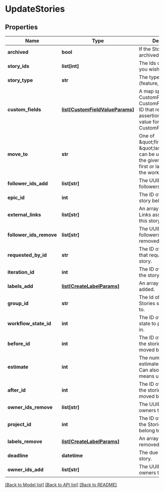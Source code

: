 # UpdateStories

## Properties
Name | Type | Description | Notes
------------ | ------------- | ------------- | -------------
**archived** | **bool** | If the Stories should be archived or not. | [optional] 
**story_ids** | **list[int]** | The Ids of the Stories you wish to update. | 
**story_type** | **str** | The type of story (feature, bug, chore). | [optional] 
**custom_fields** | [**list[CustomFieldValueParams]**](CustomFieldValueParams.md) | A map specifying a CustomField ID and CustomFieldEnumValue ID that represents an assertion of some value for a CustomField. | [optional] 
**move_to** | **str** | One of \&quot;first\&quot; or \&quot;last\&quot;. This can be used to move the given story to the first or last position in the workflow state. | [optional] 
**follower_ids_add** | **list[str]** | The UUIDs of the new followers to be added. | [optional] 
**epic_id** | **int** | The ID of the epic the story belongs to. | [optional] 
**external_links** | **list[str]** | An array of External Links associated with this story. | [optional] 
**follower_ids_remove** | **list[str]** | The UUIDs of the followers to be removed. | [optional] 
**requested_by_id** | **str** | The ID of the member that requested the story. | [optional] 
**iteration_id** | **int** | The ID of the iteration the story belongs to. | [optional] 
**labels_add** | [**list[CreateLabelParams]**](CreateLabelParams.md) | An array of labels to be added. | [optional] 
**group_id** | **str** | The Id of the Group the Stories should belong to. | [optional] 
**workflow_state_id** | **int** | The ID of the workflow state to put the stories in. | [optional] 
**before_id** | **int** | The ID of the story that the stories are to be moved before. | [optional] 
**estimate** | **int** | The numeric point estimate of the story. Can also be null, which means unestimated. | [optional] 
**after_id** | **int** | The ID of the story that the stories are to be moved below. | [optional] 
**owner_ids_remove** | **list[str]** | The UUIDs of the owners to be removed. | [optional] 
**project_id** | **int** | The ID of the Project the Stories should belong to. | [optional] 
**labels_remove** | [**list[CreateLabelParams]**](CreateLabelParams.md) | An array of labels to be removed. | [optional] 
**deadline** | **datetime** | The due date of the story. | [optional] 
**owner_ids_add** | **list[str]** | The UUIDs of the new owners to be added. | [optional] 

[[Back to Model list]](../README.md#documentation-for-models) [[Back to API list]](../README.md#documentation-for-api-endpoints) [[Back to README]](../README.md)

